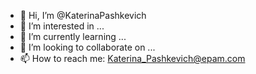 - 👋 Hi, I’m @KaterinaPashkevich
- 👀 I’m interested in ...
- 🌱 I’m currently learning ...
- 💞️ I’m looking to collaborate on ...
- 📫 How to reach me: Katerina_Pashkevich@epam.com

<!---
KaterinaPashkevich/KaterinaPashkevich is a ✨ special ✨ repository because its `README.md` (this file) appears on your GitHub profile.
You can click the Preview link to take a look at your changes.
--->

